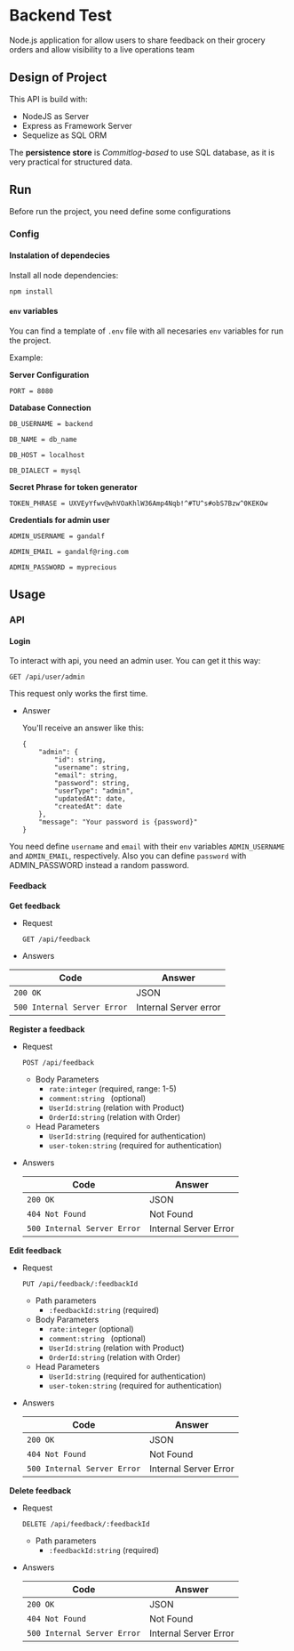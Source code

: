 # Backend Test
Node.js application for allow users to share feedback on their grocery orders and allow visibility to a live operations team

## Design of Project

This API is build with:
- NodeJS as Server
- Express as Framework Server
- Sequelize as SQL ORM 

The **persistence store** is *Commitlog-based* to use SQL database, as it is very practical for structured data.

## Run

Before run the project, you need define some configurations
### Config

#### Instalation of dependecies

Install all node dependencies:
```shell
npm install
```
#### `env` variables
You can find a template of `.env` file with all necesaries `env` variables for run the project.

Example:

**Server Configuration**

`PORT = 8080`



**Database Connection**

`DB_USERNAME = backend`

`DB_NAME = db_name`

`DB_HOST = localhost`

`DB_DIALECT = mysql`



**Secret Phrase for token generator**

`TOKEN_PHRASE = UXVEyYfwv@whVOaKhlW36Amp4Nqb!^#TU^s#obS7Bzw^0KEKOw`

**Credentials for admin user**

`ADMIN_USERNAME = gandalf`

`ADMIN_EMAIL = gandalf@ring.com`

`ADMIN_PASSWORD = myprecious`

## Usage

### API

#### Login

To interact with api, you need an admin user. You can get it this way:

```
GET /api/user/admin
```

This request only works the first time.

- Answer

  You'll receive an answer like this:

  ```
  {
      "admin": {
          "id": string,
          "username": string,
          "email": string,
          "password": string,
          "userType": "admin",
          "updatedAt": date,
          "createdAt": date
      },
      "message": "Your password is {password}"
  }
  ```

  

You need define `username` and `email` with their `env` variables `ADMIN_USERNAME` and `ADMIN_EMAIL`, respectively. Also you can define `password` with ADMIN_PASSWORD instead a random password.



####  Feedback

**Get feedback**

- Request

  ```
  GET /api/feedback
  ```

- Answers

| Code                        | Answer                |
| --------------------------- | --------------------- |
| `200 OK`                    | JSON                  |
| `500 Internal Server Error` | Internal Server error |



**Register a feedback**

- Request

  ```
  POST /api/feedback
  ```

  
  - Body Parameters
    - `rate:integer` (required, range: 1-5)
    - `comment:string ` (optional)
    - `UserId:string` (relation with Product)
    - `OrderId:string` (relation with Order)
  - Head Parameters
    - `UserId:string` (required for authentication)
    - `user-token:string` (required for authentication)

- Answers

  | Code                        | Answer                |
  | --------------------------- | --------------------- |
  | `200 OK`                    | JSON                  |
  | `404 Not Found`             | Not Found             |
  | `500 Internal Server Error` | Internal Server Error |

  

**Edit  feedback**

- Request

  ```
  PUT /api/feedback/:feedbackId
  ```

  - Path parameters
    - `:feedbackId:string` (required)
  - Body Parameters
    - `rate:integer` (optional)
    - `comment:string ` (optional)
    - `UserId:string` (relation with Product)
    - `OrderId:string` (relation with Order)
  - Head Parameters
    - `UserId:string` (required for authentication)
    - `user-token:string` (required for authentication)

- Answers

  | Code                        | Answer                |
  | --------------------------- | --------------------- |
  | `200 OK`                    | JSON                  |
  | `404 Not Found`             | Not Found             |
  | `500 Internal Server Error` | Internal Server Error |

  

**Delete feedback**

- Request

  ```
  DELETE /api/feedback/:feedbackId
  ```

  - Path parameters
    - `:feedbackId:string` (required)

- Answers

  | Code                        | Answer                |
  | --------------------------- | --------------------- |
  | `200 OK`                    | JSON                  |
  | `404 Not Found`             | Not Found             |
  | `500 Internal Server Error` | Internal Server Error |

  
